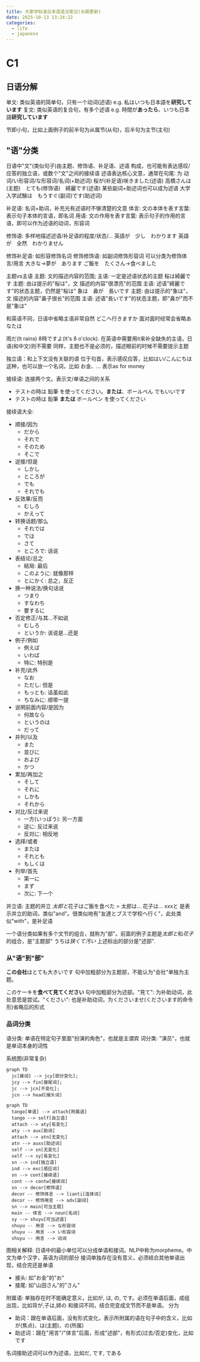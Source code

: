 ```yaml
---
title: 大家学标准日本语语法笔记(长期更新)
date: 2025-10-13 13:24:22
categories:
  - life
  - japanese
---
```


# C1
## 日语分解
单文: 类似英语的简单句，只有一个动词(述语)
e.g. 私はいつも日本語を**研究しています**
复文: 类似英语的复合句，有多个述语
e.g. 時間が**あったら**、いつも日本語**研究しています**

节即小句，比如上面例子的前半句为从属节(从句)，后半句为主节(主句)


## "语"分类
日语中"文"(类似句子)由主题、修饰语、补足语、述语 构成，也可能有表达感叹/应答的独立语，或数个"文"之间的接续语
述语表达核心文意，通常在句尾: 为 动词/い形容词/な形容词/名词(+助述词)
桜が(补足语)咲きました(述语)
高橋さんは(主题)　とても(修饰语)　綺麗です(述语)
某些副词+助述词也可以成为述语
大学入学試験は　もうすぐ(副词)です(助述词)

补足语: 名词+助词，补充光有述语时不够清楚的文意
体言: 文の本体を表す言葉: 表示句子本体的言语，即名词
用语: 文の作用を表す言葉: 表示句子的作用的言语，即可以作为述语的动词，形容词

修饰语: 多样地描述述语/补足语的程度/状态/...
英語が　少し　わかります
英語が　全然　わかりません

修饰补足语: 如形容修饰名词
修饰修饰语: 如副词修饰形容词
可以分类为修饰体言/用言
大きな->夢が　あります
ご飯を　たくさん->食べました

主题vs主语
主题: 文的描述内容的范围; 主语: 一定是述语状态的主题
桜は綺麗です
主题: 由は提示的"桜は"，文 描述的内容"很漂亮"的范围
主语: 述语"綺麗です"的状态主题，仍然是"桜は"
象は　鼻が　長いです
主题: 由は提示的"象は"，文 描述的内容"鼻子很长"的范围
主语: 述语"長いです"的状态主题，即"鼻が"而不是"象は"

和英语不同，日语中省略主语非常自然
どこへ行きますか
面对面时经常会省略あなたは

雨だ(It rains)
8時ですよ(It's 8 o'clock). 
在英语中需要用it来补全缺失的主语，日语(和中文)则不需要
同样，主题也不是必须的，描述眼前的时候不需要提示主题

独立语：和上下文没有关联的语
位于句首，表示感叹应答，比如はい/こんにちは这种，也可以放一个名词，比如
お金、... 表示as for money

接续语: 连接两个文。表示文/单语之间的关系
* テストの時は 鉛筆 を使ってください。**または**、ボールペん でもいいです
* テストの時は 鉛筆 **または** ボールペン を使ってください

接续语大全:
* 顺接/因为
  * だから
  * それで
  * そのため
  * そこで
* 逆接/但是
  * しかし
  * ところが
  * でも
  * それでも
* 反效果/反而
  * むしろ
  * かえって
* 转换话题/那么
  * それでは
  * では
  * さて
  * ところで: 话说
* 表结论/总之
  * 結局: 最后
  * このように: 就像那样
  * とにかく: 总之，反正
* 换一种说法/换句话说
  * つまり
  * すなわち
  * 要するに
* 否定修正/与其...不如说
  * むしろ
  * というか: 该说是...还是
* 例子/例如
  * 例えば
  * いわば
  * 特に: 特别是
* 补充/此外
  * なお
  * ただし: 但是
  * もっとも: 话虽如此
  * ちなみに: 顺带一提
* 说明前面内容/是因为
  * 何故なら
  * というのは
  * だって
* 并列/以及
  * また
  * 並びに
  * および
  * かつ
* 累加/再加之
  * そして
  * それに
  * しかも
  * それから
* 对比/反过来说
  * 一方(いっぽう): 另一方面
  * 逆に: 反过来说
  * 反対に: 相反地
* 选择/或者
  * または
  * それとも
  * もしくは
* 列举/首先
  * 第一に
  * まず
  * 次に: 下一个

并立语: 主题的并立
*太郎と*花子はご飯を食べた = 太郎は... 花子は...
xxxと 是表示并立的助词，类似"and"。很类似地有"友達とブスで学校へ行く"，此处类似"with"，是补足语

一个语分类如果有多个文节的组合，就称为"部"。前面的例子主题是*太郎と*和*花子*的组合，是"主题部"
うちは*狭くて汚い*
上述标出的部分是"述部".

### 从"语"到"部"
**この会社**はとても大きいです
句中加粗部分为主题部，不能认为"会社"单独为主题。

このケーキを**食べて見てください**
句中加粗部分为述部。"見て": 为补助动词，此处意思是尝试。"ください": 也是补助动词，为くださいませ(くださいます的命令形)省略后的形式

### 品词分类
语分类: 单语在特定句子里面"扮演的角色"，也就是主谓宾
词分类: "演员"，也就是单词本身的词性

系统图(非常复杂)
```mermaid
graph TD
  jc[接词] --> jcy[部分变化];
  jcy --> fin[接尾词];
  jc --> jcn[不变化];
  jcn --> head[接头词]
```
```mermaid
graph TD
  tango[单语] --> attach[附属语]
  tango --> self[自立语]
  attach --> aty[有变化]
  aty --> aux[助词]
  attach --> atn[无变化]
  atn --> auxs[助述词]
  self --> sn[无变化]
  self --> sy[有变化]
  sn --> ind[独立语]
  ind --> exc[感应词]
  sn --> cont[接续语]
  cont --> contw[接续词]
  sn --> decor[修饰语]
  decor -- 修饰体言 --> lianti[连体词]
  decor -- 修饰用言 --> adv[副词]
  sn --> main[可当主题]
  main -- 体言 --> noun[名词]
  sy --> shuyu[可当述语]
  shuyu -- 用言 --> な形容词
  shuyu -- 用言 --> い形容词
  shuyu -- 用言 --> 动词
```

图相关解释: 
日语中的最小单位可以分成单语和接词。NLP中称为morpheme。中文为单个汉字，英语为词的部分
接词单独存在没有意义，必须结合其他单语出现，结合完还是单语
* 接头: 如"お金"的"お"
* 接尾: 如"山田さん"的"さん"

附属语: 单独存在时不能确定意义，比如が, は, の, です。必须在单语后面，成组出现，比如背が,子は,姉の
和接词不同，结合完变成文节而不是单语。
分为
* 助词：跟在单语后面，没有形式变化，表示所附属的语在句子中的含义，比如が(焦点)、は(主题)、の(所属)
* 助述词：跟在"用言"/"体言"后面，形成"述部"，有形式(过去/否定)变化，比如です

名词接助述词可以作为述语，比如だ, です, である
